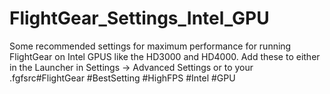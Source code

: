 # FlightGear_Settings_Intel_GPU
Some recommended settings for maximum performance for running FlightGear on Intel GPUS like the HD3000 and HD4000. Add these to either in the Launcher in Settings -> Advanced Settings or to your .fgfsrc#FlightGear #BestSetting #HighFPS #Intel #GPU
